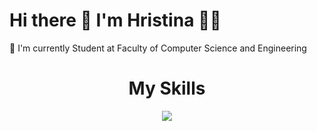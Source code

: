 # Hi there 👋 I'm Hristina 👩‍💻
🌱 I'm currently Student at Faculty of Computer Science and Engineering  
<h1 align="center">My Skills</h1>
<p align="center">
  <a href="https://skillicons.dev">
    <img src="https://skillicons.dev/icons?i=js,java,react,kotlin,laravel,nextjs,nodejs,php,postgres,postman,html,css,c,cs,cpp,dart,django,docker,kubernetes,dotnet,ember,figma,flutter,wordpress,github&perline=6" />
  </a>
</p>
<picture>
  <source
    srcset="(https://github-readme-stats.vercel.app/api/top-langs/?hristina6=anuraghazra&layout=donut-vertical)](https://github.com/anuraghazra/github-readme-stats)"
  />
  <source
</picture>

